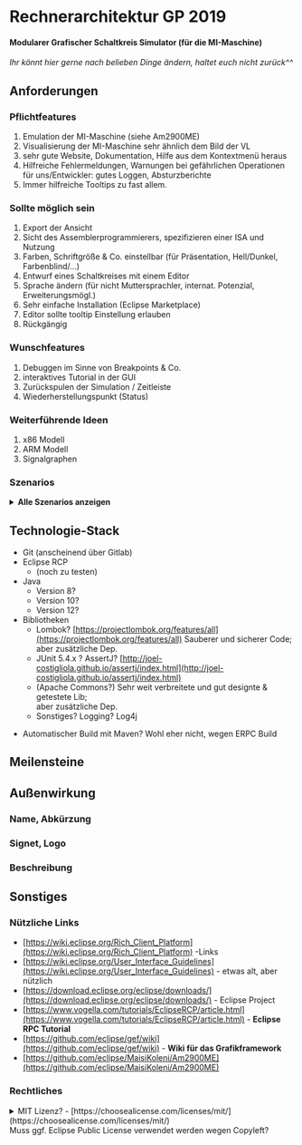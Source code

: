# Rechnerarchitektur GP 2019
#### Modularer Grafischer Schaltkreis Simulator (für die MI-Maschine)

*Ihr könnt hier gerne nach belieben Dinge ändern, haltet euch nicht zurück^^*

## Anforderungen

### Pflichtfeatures
1.  Emulation der MI-Maschine (siehe Am2900ME)
2.  Visualisierung der MI-Maschine sehr ähnlich dem Bild der VL
3.  sehr gute Website, Dokumentation, Hilfe aus dem Kontextmenü heraus
4.  Hilfreiche Fehlermeldungen, Warnungen bei gefährlichen Operationen  
    für uns/Entwickler: gutes Loggen, Absturzberichte
5.  Immer hilfreiche Tooltips zu fast allem.
    

### Sollte möglich sein
1.  Export der Ansicht
2.  Sicht des Assemblerprogrammierers, spezifizieren einer ISA und Nutzung
3.  Farben, Schriftgröße & Co. einstellbar (für Präsentation, Hell/Dunkel, Farbenblind/…)
4.  Entwurf eines Schaltkreises mit einem Editor
5.  Sprache ändern (für nicht Muttersprachler, internat. Potenzial, Erweiterungsmögl.)
6.  Sehr einfache Installation (Eclipse Marketplace)
7.  Editor sollte tooltip Einstellung erlauben
8.  Rückgängig
    

### Wunschfeatures
1.  Debuggen im Sinne von Breakpoints & Co.
2.  interaktives Tutorial in der GUI
3.  Zurückspulen der Simulation / Zeitleiste
4.  Wiederherstellungspunkt (Status)

### Weiterführende Ideen
1.  x86 Modell
2.  ARM Modell
3.  Signalgraphen

### Szenarios
<details><summary><strong>Alle Szenarios anzeigen</strong></summary><p>

#### 01. Installation
Das Programm lässt sich entweder über den Eclipse Marketplace einfach installieren (oder als Eclipse Projekt) oder **als eigenes Eclipse RPC Projekt direkt herunterladen (ggf. entpacken) und starten.**<sup>[A]</sup> Das Programm / Plugin lässt sich auf Windows (7+), MacOS und Linux ausführen; alle verbreitete Hardware nach 2010 mit 64 Bit OS sollte funktionieren.<sup>[B]</sup> Es muss auf den Rechnern in den TUM Rechnerhallen funktionieren.<sup>[C]</sup>

#### 02. Deinstallation
Das Programm muss sich ohne nennenswerten Aufwand oder Kentnisse vom Benutzer rückstandslos entfernen lassen.<sup>[A]</sup>

#### 03. Programmstart
Das Programm bzw. Plugin startet schnell (unter 10 sec.; besser unter 5 sec).<sup>[A]</sup> Bei dem ersten Programmstart ist ein Willkommensfenster zu sehen, das auf erklärende Resourcen verweist, den Nutzer grüßt und ggf. auf die (Sprach-)Einstellungen hinweist.<sup>[B]</sup> Es wird bestenfalls auf ein Beispielprojekt verwiesen (kann erstellt werden?) um dem Nutzer zu ermöglichen, sich damit vertraut zu machen.<sup>[C]</sup> Ein schnell Link zum Erstellen eines neuen Projekts/Simulation/... wird angezeigt.<sup>[D]</sup>

#### 04. Programmende
Sollten bei Beenden des Programms oder Programmabsturz nicht persistierte Daten vorliegen, muss dafür gesorgt werden, dass diese nicht verloren gehen.<sup>[A]</sup> Enweder durch einen Dialog<sup>[B]</sup>, oder durch erzeugte Recovery-Dateien<sup>[C]</sup>. Bei Absturz des Programms wird eine passende und aufschlussreiche Fehlermeldung angezeigt, bestenfalls mit Link zu einer Report-Möglichkeit.<sup>[D]</sup>

#### 05. Einstellungen
Die Hauptextfarbe und Schriftgröße muss einstellbar sein<sup>[A]</sup>, besser noch Hintergrund- und Markierungsfarben und Schriftstil.<sup>[B]</sup> Die Einstellung der Sprache muss möglich sein.<sup>[C]</sup>

#### 06. Einstieg
Das Einstiegsprojekt zeigt zu Beginn die passende Ansicht an, die Mikroprogrammierung ist wie bei dem Am2900ME ungehindert möglich.<sup>[A]</sup> Bestenfalls ist dieses beim (erstmaligen) Start direkt geöffnet.<sup>[B]</sup> Wichtige Fenster (v.a. die grafische Darstellung) sind direkt sichtbar, oder zumindest in einem Tab geöffnet (müssen nicht gesucht werden).<sup>[C]</sup>

#### 07. Nutzung der Visualisierung
Die Visualisierung soll möglichst der Vorlesung entsprechen.<sup>[A]</sup> Sie lässt sich transformieren (z.B. Zoom mit dem Mausrad, Verschieben mit Mausklick oder Mausklick und Alt) und wieder zurücksetzen.<sup>[B]</sup>

#### 08. Hilfestellung
Mit dem Produkt wird eine offline-Dokumentation mitgeliefert. (bestenfalls DE und EN)<sup>[A]</sup> Mit Rechtsklick lässt sich über ein Kontextmenü der Teil der Dokumentation öffnen, der das angeklickte und seine Funktion beschreibt. Dies sollte mit fast allem möglich sein.<sup>[B]</sup> Bleibt man mit der Maus länger über einem GUI-Bestandteil, wird eine kurze Beschreibung/Hilfe dazu angezeigt (Tooltip).<sup>[C]</sup>

#### Fügt hier eure eigenen dazu, fortlaufend nummeriert und ggf. mit <sup>[A,B,C,..]</sup> genauer spezifiziert.

</p></details>

## Technologie-Stack
*   Git (anscheinend über Gitlab)
*   Eclipse RCP
    -  (noch zu testen)
*   Java
    -   Version 8?
    -   Version 10?
    -   Version 12?
*   Bibliotheken
    -   Lombok? [https://projectlombok.org/features/all](https://projectlombok.org/features/all)
	Sauberer und sicherer Code; aber zusätzliche Dep.
    -   JUnit 5.4.x ? AssertJ? [http://joel-costigliola.github.io/assertj/index.html](http://joel-costigliola.github.io/assertj/index.html)
    - (Apache Commons?)
    Sehr weit verbreitete und gut designte & getestete Lib;  
    aber zusätzliche Dep.
    - Sonstiges? Logging? Log4j
-   Automatischer Build mit Maven? Wohl eher nicht, wegen ERPC Build

## Meilensteine

## Außenwirkung
### Name, Abkürzung
### Signet, Logo
### Beschreibung

## Sonstiges
### Nützliche Links
- [https://wiki.eclipse.org/Rich_Client_Platform](https://wiki.eclipse.org/Rich_Client_Platform) -Links
- [https://wiki.eclipse.org/User_Interface_Guidelines](https://wiki.eclipse.org/User_Interface_Guidelines) - etwas alt, aber nützlich
- [https://download.eclipse.org/eclipse/downloads/](https://download.eclipse.org/eclipse/downloads/) - Eclipse Project
- [https://www.vogella.com/tutorials/EclipseRCP/article.html](https://www.vogella.com/tutorials/EclipseRCP/article.html) - **Eclipse RPC Tutorial**
- [https://github.com/eclipse/gef/wiki](https://github.com/eclipse/gef/wiki) - **Wiki für das Grafikframework**
- [https://github.com/eclipse/MaisiKoleni/Am2900ME](https://github.com/eclipse/MaisiKoleni/Am2900ME)

### Rechtliches
<details><summary>MIT Lizenz? - [https://choosealicense.com/licenses/mit/](https://choosealicense.com/licenses/mit/)</summary><p>

>MIT License
>
>Copyright (c) 2019 Christian Femers, Daniel Kirschten, Fabian Stemmler
>
> 
>
>Permission is hereby granted, free of charge, to any person obtaining a copy
>of this software and associated documentation files (the "Software"), to deal
>in the Software without restriction, including without limitation the rights
>to use, copy, modify, merge, publish, distribute, sublicense, and/or sell
>copies of the Software, and to permit persons to whom the Software is
>furnished to do so, subject to the following conditions:
>
>The above copyright notice and this permission notice shall be included in all
>copies or substantial portions of the Software.
>
>THE SOFTWARE IS PROVIDED "AS IS", WITHOUT WARRANTY OF ANY KIND, EXPRESS OR
>IMPLIED, INCLUDING BUT NOT LIMITED TO THE WARRANTIES OF MERCHANTABILITY,
>FITNESS FOR A PARTICULAR PURPOSE AND NONINFRINGEMENT. IN NO EVENT SHALL THE
>AUTHORS OR COPYRIGHT HOLDERS BE LIABLE FOR ANY CLAIM, DAMAGES OR OTHER
>LIABILITY, WHETHER IN AN ACTION OF CONTRACT, TORT OR OTHERWISE, ARISING FROM,
>OUT OF OR IN CONNECTION WITH THE SOFTWARE OR THE USE OR OTHER DEALINGS IN THE
>SOFTWARE.

</p></details>
Muss ggf. Eclipse Public License verwendet werden wegen Copyleft?
